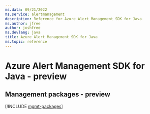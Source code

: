 ```yaml
---
ms.data: 09/21/2022
ms.service: alertmanagement
description: Reference for Azure Alert Management SDK for Java
ms.author: jfree
author: joshfree
ms.devlang: java
title: Azure Alert Management SDK for Java
ms.topic: reference
---
```

# Azure Alert Management SDK for Java - preview

## Management packages - preview
[!INCLUDE [mgmt-packages](alert-management-mgmt-index.md)]